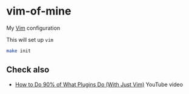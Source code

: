 # vim-of-mine

My [Vim](https://www.vim.org/) configuration

This will set up `vim`
```bash
make init
```

## Check also
- [How to Do 90% of What Plugins Do (With Just
  Vim)](https://www.youtube.com/watch?v=XA2WjJbmmoM) YouTube video
